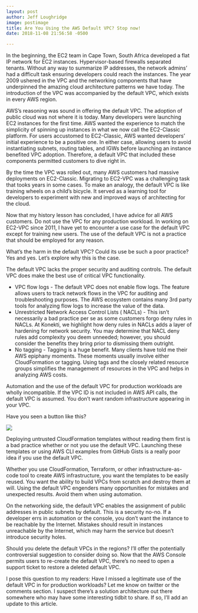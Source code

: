 ```yaml
---
layout: post
author: Jeff Loughridge
image: postimage
title: Are You Using the AWS Default VPC? Stop now!
date: 2018-11-08 21:56:58 -0500

---
```

In the beginning, the EC2 team in Cape Town, South Africa developed a flat IP network for EC2 instances. Hypervisor-based firewalls separated tenants. Without any way to summarize IP addresses, the network admins’ had a difficult task ensuring developers could reach the instances. The year 2009 ushered in the VPC and the networking components that have underpinned the amazing cloud architecture patterns we have today. The introduction of the VPC was accompanied by the default VPC, which exists in every AWS region.

AWS’s reasoning was sound in offering the default VPC. The adoption of public cloud was not where it is today. Many developers were launching EC2 instances for the first time. AWS wanted the experience to match the simplicity of spinning up instances in what we now call the EC2-Classic platform. For users accustomed to EC2-Classic, AWS wanted developers’ initial experience to be a positive one. In either case, allowing users to avoid instantiating subnets, routing tables, and IGWs before launching an instance benefited VPC adoption. Therefore, a default VPC that included these components permitted customers to dive right in.

By the time the VPC was rolled out, many AWS customers had massive deployments on EC2-Classic. Migrating to EC2-VPC was a challenging task that tooks years in some cases. To make an analogy, the default VPC is like training wheels on a child’s bicycle. It served as a learning tool for developers to experiment with new and improved ways of architecting for the cloud.

Now that my history lesson has concluded, I have advice for all AWS customers. Do not use the VPC for any production workload. In working on EC2-VPC since 2011, I have yet to encounter a use case for the default VPC except for training new users. The use of the default VPC is not a practice that should be employed for any reason.

What’s the harm in the default VPC? Could its use be such a poor practice? Yes and yes. Let’s explore why this is the case.

The default VPC lacks the proper security and auditing controls. The default VPC does make the best use of critical VPC functionality.

* VPC flow logs - The default VPC does not enable flow logs. The feature allows users to track network flows in the VPC for auditing and troubleshooting purposes. The AWS ecosystem contains many 3rd party tools for analyzing flow logs to increase the value of the data.
* Unrestricted Network Access Control Lists ( NACLs) - This isn’t necessarily a bad practice per se as some customers forgo deny rules in NACLs. At Konekti, we highlight how deny rules in NACLs adds a layer of hardening for network security. You may determine that NACL deny rules add complexity you deem unneeded; however, you should consider the benefits they bring prior to dismissing them outright.
* No tagging - Tagging is a huge benefit. Many clients have told me their AWS epiphany moments. These moments usually involve either CloudFormation or tagging. Using tags and the closely related resource groups simplifies the management of resources in the VPC and helps in analyzing AWS costs. 

Automation and the use of the default VPC for production workloads are wholly incompatible. If the VPC ID is not included in AWS API calls, the default VPC is assumed. You don’t want random infrastructure appearing in your VPC. 

Have you seen a button like this?

![](https://s3.amazonaws.com/cloudformation-examples/cloudformation-launch-stack.png)

Deploying untrusted CloudFormation templates without reading them first is a bad practice whether or not you use the default VPC. Launching these templates or using AWS CLI examples from GitHub Gists is a really poor idea if you use the default VPC.

Whether you use CloudFormation, Terraform, or other infrastructure-as-code tool to create AWS infrastructure, you want the templates to be easily reused. You want the ability to build VPCs from scratch and destroy them at will. Using the default VPC engenders many opportunities for mistakes and unexpected results. Avoid them when using automation.

On the networking side, the default VPC enables the assignment of public addresses in public subnets by default. This is a security no-no. If a developer errs in automation or the console, you don’t want the instance to be reachable by the Internet. Mistakes should result in instances unreachable by the Internet, which may harm the service but doesn’t introduce security holes.

Should you delete the default VPCs in the regions? I’ll offer the potentially controversial suggestion to consider doing so. Now that the AWS Console permits users to re-create the default VPC, there’s no need to open a support ticket to restore a deleted default VPC.

I pose this question to my readers: Have I missed a legitimate use of the default VPC in for production workloads? Let me know on twitter or the comments section. I suspect there’s a solution architecture out there somewhere who may have some interesting tidbit to share. If so, I’ll add an update to this article.